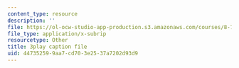 ```yaml
---
content_type: resource
description: ''
file: https://ol-ocw-studio-app-production.s3.amazonaws.com/courses/8-701-introduction-to-nuclear-and-particle-physics-fall-2020/447352599aa7cd703e2537a7202d93d9_X4Y9n_c1ej8.srt
file_type: application/x-subrip
resourcetype: Other
title: 3play caption file
uid: 44735259-9aa7-cd70-3e25-37a7202d93d9
---
```

